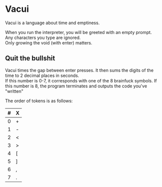 # Vacui

Vacui is a language about time and emptiness.

When you run the interpreter, you will be greeted with an empty prompt.  
Any characters you type are ignored.  
Only growing the void (with enter) matters.

## Quit the bullshit

Vacui times the gap between enter presses. It then sums the digits of the time to 2 decimal places in seconds.  
If this number is 0-7, it corresponds with one of the 8 brainfuck symbols. If this number is 8, the program terminates and outputs the code you've "written"

The order of tokens is as follows:

| # | X |
|---|---|
| 0 | + |
| 1 | - |
| 2 | < |
| 3 | > |
| 4 | [ |
| 5 | ] |
| 6 | , |
| 7 | . |
